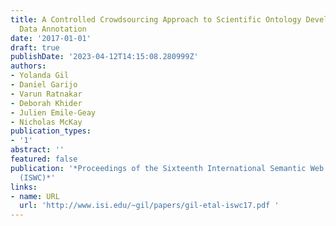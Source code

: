 ```yaml
---
title: A Controlled Crowdsourcing Approach to Scientific Ontology Development and
  Data Annotation
date: '2017-01-01'
draft: true
publishDate: '2023-04-12T14:15:08.280999Z'
authors:
- Yolanda Gil
- Daniel Garijo
- Varun Ratnakar
- Deborah Khider
- Julien Emile-Geay
- Nicholas McKay
publication_types:
- '1'
abstract: ''
featured: false
publication: '*Proceedings of the Sixteenth International Semantic Web Conference
  (ISWC)*'
links:
- name: URL
  url: 'http://www.isi.edu/~gil/papers/gil-etal-iswc17.pdf '
---
```


